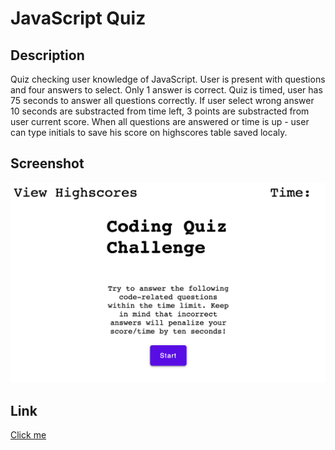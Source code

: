 # JavaScript Quiz
## Description
Quiz checking user knowledge of JavaScript. User is present with questions and four answers to select.
Only 1 answer is correct.
Quiz is timed, user has 75 seconds to answer all questions correctly.
If user select wrong answer 10 seconds are substracted from time left, 3 points are substracted from user current score.
When all questions are answered or time is up - user can type initials to save his score on highscores table saved localy.

## Screenshot
![preview picture of the page](./assets/img/page.png)

## Link
[Click me](https://abstynent.github.io/js-quiz-game)
